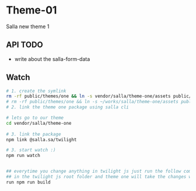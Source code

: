 # Theme-01
Salla new theme 1
 

## API TODO
 
- write about the salla-form-data
    
   
## Watch    
 
```sh  
# 1. create the symlink
rm -rf public/themes/one && ln -s vendor/salla/theme-one/assets public/themes/one
# rm -rf public/themes/one && ln -s ~/works/salla/theme-one/assets public/themes/one
# 2. link the theme one package using salla cli

# lets go to our theme 
cd vendor/salla/theme-one 
   
# 3. link the package  
npm link @salla.sa/twilight

# 3. start watch :)
npm run watch


## everytime you change anything in twilight js just run the follow command after the changes
## in the twilight js root folder and theme one will take the changes while the watch is running
run npm run build
 
```

